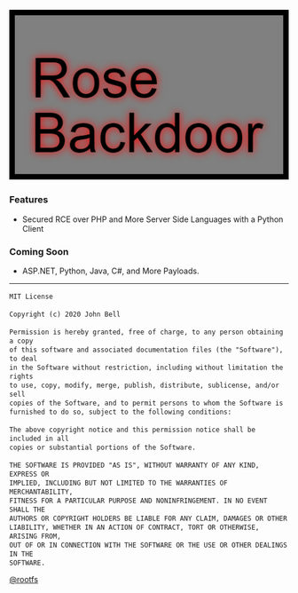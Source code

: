 ![ROSE_2.0](https://github.com/0x06060606/Rose_Backdoor/raw/master/rose_backdoor.png "ROSE")

### Features
* Secured RCE over PHP and More Server Side Languages with a Python Client

### Coming Soon
* ASP.NET, Python, Java, C#, and More Payloads.

----
```
MIT License

Copyright (c) 2020 John Bell

Permission is hereby granted, free of charge, to any person obtaining a copy
of this software and associated documentation files (the "Software"), to deal
in the Software without restriction, including without limitation the rights
to use, copy, modify, merge, publish, distribute, sublicense, and/or sell
copies of the Software, and to permit persons to whom the Software is
furnished to do so, subject to the following conditions:

The above copyright notice and this permission notice shall be included in all
copies or substantial portions of the Software.

THE SOFTWARE IS PROVIDED "AS IS", WITHOUT WARRANTY OF ANY KIND, EXPRESS OR
IMPLIED, INCLUDING BUT NOT LIMITED TO THE WARRANTIES OF MERCHANTABILITY,
FITNESS FOR A PARTICULAR PURPOSE AND NONINFRINGEMENT. IN NO EVENT SHALL THE
AUTHORS OR COPYRIGHT HOLDERS BE LIABLE FOR ANY CLAIM, DAMAGES OR OTHER
LIABILITY, WHETHER IN AN ACTION OF CONTRACT, TORT OR OTHERWISE, ARISING FROM,
OUT OF OR IN CONNECTION WITH THE SOFTWARE OR THE USE OR OTHER DEALINGS IN THE
SOFTWARE.
```

[@rootfs](https://twitter.com/rootfs "My Twitter")
